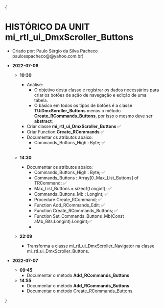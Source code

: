 {
# **HISTÓRICO DA UNIT mi_rtl_ui_DmxScroller_Buttons**

  - Criado por: Paulo Sérgio da Silva Pacheco paulosspacheco@@yahoo.com.br)

  - **2022-07-06**
    - **10:30**
      - Análise:
        - O objetivo desta classe é registrar os dados necessários para criar os
          botões de ação de navegação e edição de uma tabela.
        - O básico em todos os tipos de botões é a classe **TUiDmxScroller_Buttons**
          menos o método **Create_RCommands_Buttons**, por
          isso o mesmo deve ser **abstract**;
      - Criar classe **mi_rtl_ui_DmxScroller_Buttons** ✅️
      - Criar Function **Create_RCommands** ✅️
      - Documentar os atributos abaixo:
        - Commands_Buttons_High : Byte; ✅️
        -
    - **14:30**
      - Documentar os atributos abaixo:
        - Commands_Buttons_High : Byte; ✅️
        - Commands_Buttons      : Array[0..Max_List_Buttons] of TRCommand; ✅️
        - Max_List_Buttons = sizeof(Longint); ✅️
        - Commands_Buttons_Mb   : Longint; ✅️
        - Procedure Create_RCommand;  ✅️
        - Function  Add_RCommands_Edit;  ✅️
        - Function  Create_RCommands_Buttons; ✅️
        - Function  Set_Commands_Buttons_Mb(Const aMb_Bits:Longint):Longint;✅️
        -

    - **22:09**
      - Transforma a classe mi_rtl_ui_DmxScroller_Navigator na classe mi_rtl_ui_DmxScroller_Buttons.

  - **2022-07-07**
    - **09:45**
      - Documentar o método **Add_RCommands_Buttons**
    - **14:55**
      - Documentar o método **Add_RCommands_Buttons**
      - Documentar o método Create_RCommands_Buttons.

}


